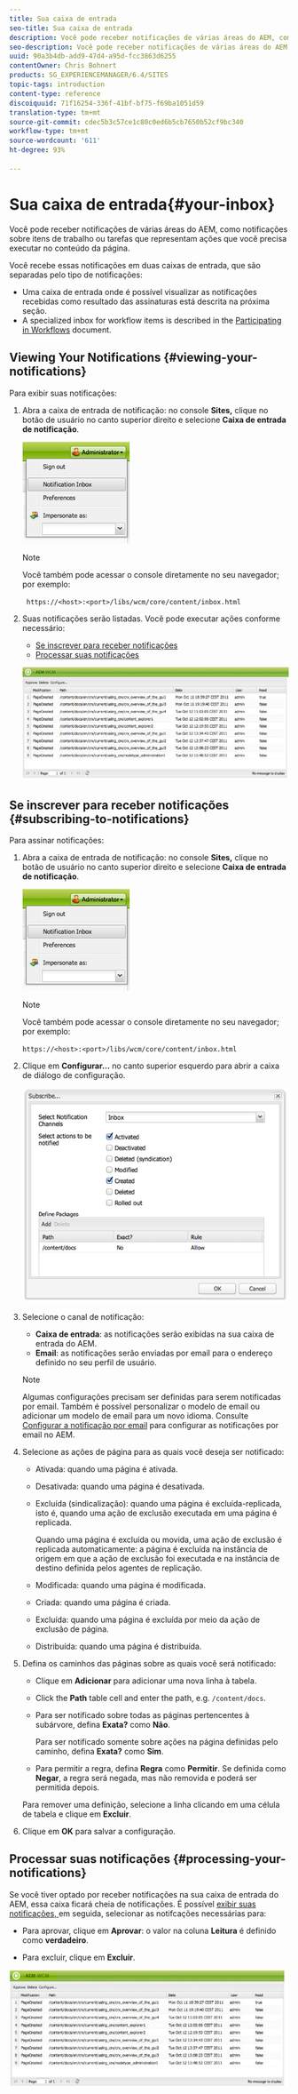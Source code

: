 ```yaml
---
title: Sua caixa de entrada
seo-title: Sua caixa de entrada
description: Você pode receber notificações de várias áreas do AEM, como notificações sobre itens de trabalho ou tarefas que representam ações que você precisa executar no conteúdo da página.
seo-description: Você pode receber notificações de várias áreas do AEM, como notificações sobre itens de trabalho ou tarefas que representam ações que você precisa executar no conteúdo da página.
uuid: 90a3b4db-add9-47d4-a95d-fcc3863d6255
contentOwner: Chris Bohnert
products: SG_EXPERIENCEMANAGER/6.4/SITES
topic-tags: introduction
content-type: reference
discoiquuid: 71f16254-336f-41bf-bf75-f69ba1051d59
translation-type: tm+mt
source-git-commit: cdec5b3c57ce1c80c0ed6b5cb7650b52cf9bc340
workflow-type: tm+mt
source-wordcount: '611'
ht-degree: 93%

---
```



# Sua caixa de entrada{#your-inbox}

Você pode receber notificações de várias áreas do AEM, como notificações sobre itens de trabalho ou tarefas que representam ações que você precisa executar no conteúdo da página.

Você recebe essas notificações em duas caixas de entrada, que são separadas pelo tipo de notificações:

* Uma caixa de entrada onde é possível visualizar as notificações recebidas como resultado das assinaturas está descrita na próxima seção.
* A specialized inbox for workflow items is described in the [Participating in Workflows](/help/sites-classic-ui-authoring/classic-workflows-participating.md) document.

## Viewing Your Notifications {#viewing-your-notifications}

Para exibir suas notificações:

1. Abra a caixa de entrada de notificação: no console **Sites,** clique no botão de usuário no canto superior direito e selecione **Caixa de entrada de notificação**.

   ![screen_shot_2012-02-08at105226am](assets/screen_shot_2012-02-08at105226am.png)

   >[!NOTE]
   >
   >Você também pode acessar o console diretamente no seu navegador; por exemplo:
   >
   >` https://<host>:<port>/libs/wcm/core/content/inbox.html`

1. Suas notificações serão listadas. Você pode executar ações conforme necessário:

   * [Se inscrever para receber notificações](#subscribing-to-notifications)
   * [Processar suas notificações](#processing-your-notifications)

   ![chlimage_1-8](assets/chlimage_1-8.jpeg)

## Se inscrever para receber notificações {#subscribing-to-notifications}

Para assinar notificações:

1. Abra a caixa de entrada de notificação: no console **Sites,** clique no botão de usuário no canto superior direito e selecione **Caixa de entrada de notificação**.

   ![screen_shot_2012-02-08at105226am-1](assets/screen_shot_2012-02-08at105226am-1.png)

   >[!NOTE]
   >
   >Você também pode acessar o console diretamente no seu navegador; por exemplo:
   >
   >`https://<host>:<port>/libs/wcm/core/content/inbox.html`

1. Clique em **Configurar...** no canto superior esquerdo para abrir a caixa de diálogo de configuração.

   ![screen_shot_2012-02-08at11056am](assets/screen_shot_2012-02-08at111056am.png)

1. Selecione o canal de notificação:

   * **Caixa de entrada**: as notificações serão exibidas na sua caixa de entrada do AEM.
   * **Email**: as notificações serão enviadas por email para o endereço definido no seu perfil de usuário.

   >[!NOTE]
   >
   >Algumas configurações precisam ser definidas para serem notificadas por email. Também é possível personalizar o modelo de email ou adicionar um modelo de email para um novo idioma. Consulte [Configurar a notificação por email](/help/sites-administering/notification.md#configuringemailnotification) para configurar as notificações por email no AEM.

1. Selecione as ações de página para as quais você deseja ser notificado:

   * Ativada: quando uma página é ativada.
   * Desativada: quando uma página é desativada.
   * Excluída (sindicalização): quando uma página é excluída-replicada, isto é, quando uma ação de exclusão executada em uma página é replicada.

      Quando uma página é excluída ou movida, uma ação de exclusão é replicada automaticamente: a página é excluída na instância de origem em que a ação de exclusão foi executada e na instância de destino definida pelos agentes de replicação.

   * Modificada: quando uma página é modificada.
   * Criada: quando uma página é criada.
   * Excluída: quando uma página é excluída por meio da ação de exclusão de página.
   * Distribuída: quando uma página é distribuída.

1. Defina os caminhos das páginas sobre as quais você será notificado:

   * Clique em **Adicionar** para adicionar uma nova linha à tabela.
   * Click the **Path** table cell and enter the path, e.g. `/content/docs`.
   * Para ser notificado sobre todas as páginas pertencentes à subárvore, defina **Exata?** como **Não**.

      Para ser notificado somente sobre ações na página definidas pelo caminho, defina **Exata?** como **Sim**.

   * Para permitir a regra, defina **Regra** como **Permitir**. Se definida como **Negar**, a regra será negada, mas não removida e poderá ser permitida depois.

   Para remover uma definição, selecione a linha clicando em uma célula de tabela e clique em **Excluir**.

1. Clique em **OK** para salvar a configuração.

## Processar suas notificações {#processing-your-notifications}

Se você tiver optado por receber notificações na sua caixa de entrada do AEM, essa caixa ficará cheia de notificações. É possível [exibir suas notificações, ](#viewing-your-notifications) em seguida, selecionar as notifcações necessárias para:

* Para aprovar, clique em **Aprovar**: o valor na coluna **Leitura** é definido como **verdadeiro**.

* Para excluir, clique em **Excluir**.

![chlimage_1-9](assets/chlimage_1-9.jpeg)

